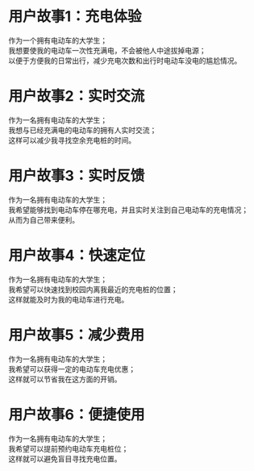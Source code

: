 # 用户故事1：充电体验
作为一个拥有电动车的大学生；  
我想要使我的电动车一次性充满电，不会被他人中途拔掉电源；  
以便于方便我的日常出行，减少充电次数和出行时电动车没电的尴尬情况。

# 用户故事2：实时交流
作为一名拥有电动车的大学生；  
我想与已经充满电的电动车的拥有人实时交流；  
这样可以减少我寻找空余充电桩的时间。

# 用户故事3：实时反馈
作为一名拥有电动车的大学生；  
我希望能够找到电动车停在哪充电，并且实时关注到自己电动车的充电情况；  
从而为自己带来便利。

# 用户故事4：快速定位
作为一名拥有电动车的大学生；  
我希望可以快速找到校园内离我最近的充电桩的位置；  
这样就能及时为我的电动车进行充电。

# 用户故事5：减少费用
作为一名拥有电动车的大学生；  
我希望可以获得一定的电动车充电优惠；  
这样就可以节省我在这方面的开销。

# 用户故事6：便捷使用
作为一名拥有电动车的大学生；  
我希望可以提前预约电动车充电桩位；  
这样就可以避免盲目寻找充电位置。

